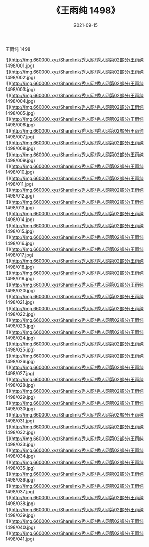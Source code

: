 ﻿---
layout: post
title:  《王雨纯 1498》
date:   2021-09-15
img: http://img.660000.xyz/Sharelink/秀人网/秀人网第02部分/王雨纯 1498/000.jpg
categories: [美女, 清纯, 唯美]
---

王雨纯 1498

  ![](http://img.660000.xyz/Sharelink/秀人网/秀人网第02部分/王雨纯 1498/001.jpg) <br> ![](http://img.660000.xyz/Sharelink/秀人网/秀人网第02部分/王雨纯 1498/002.jpg) <br> ![](http://img.660000.xyz/Sharelink/秀人网/秀人网第02部分/王雨纯 1498/003.jpg) <br> ![](http://img.660000.xyz/Sharelink/秀人网/秀人网第02部分/王雨纯 1498/004.jpg) <br> ![](http://img.660000.xyz/Sharelink/秀人网/秀人网第02部分/王雨纯 1498/005.jpg) <br> ![](http://img.660000.xyz/Sharelink/秀人网/秀人网第02部分/王雨纯 1498/006.jpg) <br> ![](http://img.660000.xyz/Sharelink/秀人网/秀人网第02部分/王雨纯 1498/007.jpg) <br> ![](http://img.660000.xyz/Sharelink/秀人网/秀人网第02部分/王雨纯 1498/008.jpg) <br> ![](http://img.660000.xyz/Sharelink/秀人网/秀人网第02部分/王雨纯 1498/009.jpg) <br> ![](http://img.660000.xyz/Sharelink/秀人网/秀人网第02部分/王雨纯 1498/010.jpg) <br> ![](http://img.660000.xyz/Sharelink/秀人网/秀人网第02部分/王雨纯 1498/011.jpg) <br> ![](http://img.660000.xyz/Sharelink/秀人网/秀人网第02部分/王雨纯 1498/012.jpg) <br> ![](http://img.660000.xyz/Sharelink/秀人网/秀人网第02部分/王雨纯 1498/013.jpg) <br> ![](http://img.660000.xyz/Sharelink/秀人网/秀人网第02部分/王雨纯 1498/014.jpg) <br> ![](http://img.660000.xyz/Sharelink/秀人网/秀人网第02部分/王雨纯 1498/015.jpg) <br> ![](http://img.660000.xyz/Sharelink/秀人网/秀人网第02部分/王雨纯 1498/016.jpg) <br> ![](http://img.660000.xyz/Sharelink/秀人网/秀人网第02部分/王雨纯 1498/017.jpg) <br> ![](http://img.660000.xyz/Sharelink/秀人网/秀人网第02部分/王雨纯 1498/018.jpg) <br> ![](http://img.660000.xyz/Sharelink/秀人网/秀人网第02部分/王雨纯 1498/019.jpg) <br> ![](http://img.660000.xyz/Sharelink/秀人网/秀人网第02部分/王雨纯 1498/020.jpg) <br> ![](http://img.660000.xyz/Sharelink/秀人网/秀人网第02部分/王雨纯 1498/021.jpg) <br> ![](http://img.660000.xyz/Sharelink/秀人网/秀人网第02部分/王雨纯 1498/022.jpg) <br> ![](http://img.660000.xyz/Sharelink/秀人网/秀人网第02部分/王雨纯 1498/023.jpg) <br> ![](http://img.660000.xyz/Sharelink/秀人网/秀人网第02部分/王雨纯 1498/024.jpg) <br> ![](http://img.660000.xyz/Sharelink/秀人网/秀人网第02部分/王雨纯 1498/025.jpg) <br> ![](http://img.660000.xyz/Sharelink/秀人网/秀人网第02部分/王雨纯 1498/026.jpg) <br> ![](http://img.660000.xyz/Sharelink/秀人网/秀人网第02部分/王雨纯 1498/027.jpg) <br> ![](http://img.660000.xyz/Sharelink/秀人网/秀人网第02部分/王雨纯 1498/028.jpg) <br> ![](http://img.660000.xyz/Sharelink/秀人网/秀人网第02部分/王雨纯 1498/029.jpg) <br> ![](http://img.660000.xyz/Sharelink/秀人网/秀人网第02部分/王雨纯 1498/030.jpg) <br> ![](http://img.660000.xyz/Sharelink/秀人网/秀人网第02部分/王雨纯 1498/031.jpg) <br> ![](http://img.660000.xyz/Sharelink/秀人网/秀人网第02部分/王雨纯 1498/032.jpg) <br> ![](http://img.660000.xyz/Sharelink/秀人网/秀人网第02部分/王雨纯 1498/033.jpg) <br> ![](http://img.660000.xyz/Sharelink/秀人网/秀人网第02部分/王雨纯 1498/034.jpg) <br> ![](http://img.660000.xyz/Sharelink/秀人网/秀人网第02部分/王雨纯 1498/035.jpg) <br> ![](http://img.660000.xyz/Sharelink/秀人网/秀人网第02部分/王雨纯 1498/036.jpg) <br> ![](http://img.660000.xyz/Sharelink/秀人网/秀人网第02部分/王雨纯 1498/037.jpg) <br> ![](http://img.660000.xyz/Sharelink/秀人网/秀人网第02部分/王雨纯 1498/038.jpg) <br> ![](http://img.660000.xyz/Sharelink/秀人网/秀人网第02部分/王雨纯 1498/039.jpg) <br> ![](http://img.660000.xyz/Sharelink/秀人网/秀人网第02部分/王雨纯 1498/040.jpg) <br> ![](http://img.660000.xyz/Sharelink/秀人网/秀人网第02部分/王雨纯 1498/041.jpg) <br>